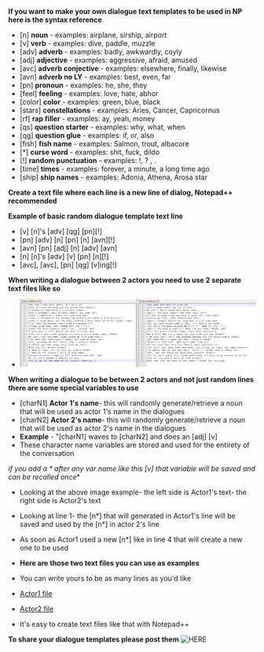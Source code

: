 **If you want to make your own dialogue text templates to be used in NP here is the syntax reference**


* [n] **noun** - examples: airplane, sirship, airport
* [v] **verb** - examples: dive, paddle, muzzle
* [adv] **adverb** - examples: badly, awkwardly, coyly
* [adj] **adjective** - examples: aggressive, afraid, amused
* [avc] **adverb conjective** - examples: elsewhere, finally, likewise
* [avn] **adverb no LY** - examples: best, even, far
* [pn] **pronoun** - examples: he, she, they
* [feel] **feeling** - examples: love, hate, abhor
* [color] **color** - examples: green, blue, black
* [stars] **constellations** - examples: Aries, Cancer, Capricornus
* [rf] **rap filler** -  examples: ay, yeah, money
* [qs] **question starter** - examples: why, what, when
* [qg] **question glue** - examples: if, or, also
* [fish] **fish name** - examples: Salmon, trout, albacore
* [*] **curse word** - examples: shit, fuck, dildo
* [!] **random punctuation** - examples: !, ? , .
* [time] **times** - examples: forever, a minute, a long time ago
* [ship] **ship names** - examples: Adonia, Athena, Arosa star

**Create a text file where each line is a new line of dialog, Notepad++ recommended**

**Example of basic random dialogue template text line**
* [v] [n]'s [adv] [qg] [pn][!]
* [pn] [adv] [n] [pn] [n] [avn][!]
* [avn] [pn] [adj] [n] [adv] [avn]
* [n] [n]'s [adv] [v] [pn] [n][!]
* [avc], [avc], [pn] [qg] [v]ing[!]


**When writing a dialogue between 2 actors you need to use 2 separate text files like so**
* ![](https://github.com/mdotstrange/NightmarePuppeteerPublic/raw/master/Files/dia2.png)

**When writing a dialogue to be between 2 actors and not just random lines there are some special variables to use**

* [charN1] **Actor 1's name**- this will randomly generate/retrieve a noun that will be used as actor 1's name in the dialogues
* [charN2] **Actor 2's name**- this will randomly generate/retrieve a noun that will be used as actor 2's name in the dialogues
* **Example** - "[charN1] waves to [charN2] and does an [adj] [v]
* These character name variables are stored and used for the entirety of the conversation

**if you add a * after any var name like this [v*] that variable will be saved and can be recalled once** 

* Looking at the above image example- the left side is Actor1's text- the right side is Actor2's text
* Looking at line 1- the [n*] that will generated in Actor1's line will be saved and used by the [n*] in actor 2's line
* As soon as Actor1 used a new [n*] like in line 4 that will create a new one to be used

* **Here are those two text files you can use as examples**
* You can write yours to be as many lines as you'd like
*  [Actor1 file](https://raw.githubusercontent.com/mdotstrange/NightmarePuppeteerPublic/master/Files/Actor1_Stalker.txt)
*  [Actor2 file](https://raw.githubusercontent.com/mdotstrange/NightmarePuppeteerPublic/master/Files/Actor2_Stalker.txt)
*  It's easy to create text files like that with Notepad++ 

**To share your dialogue templates please post them** ![HERE](https://github.com/mdotstrange/NightmarePuppeteerPublic/discussions/419)
